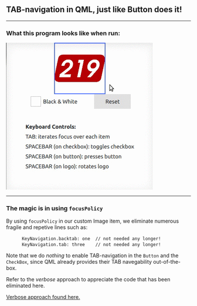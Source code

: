 ## TAB-navigation in QML, just like Button does it!

--------------------------------------------------------------------------------
### What this program looks like when run:
![Animated demo](demo.gif?raw=true)

--------------------------------------------------------------------------------
### The magic is in using `focusPolicy`

By using `focusPolicy` in our custom Image item, we eliminate numerous fragile
and repetive lines such as:

```
      KeyNavigation.backtab: one  // not needed any longer!
      KeyNavigation.tab: three    // not needed any longer!
```

Note that we do *nothing* to enable TAB-navigation in the `Button` and the
`CheckBox`, since QML already provides their TAB navegability out-of-the-box.

Refer to the *verbose* approach to appreciate the code that has been eliminated
here.

[Verbose approach found here.](../verbose-approach)

